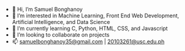 - 👋 Hi, I’m Samuel Bonghanoy
- 👀 I’m interested in Machine Learning, Front End Web Development, Artificial Intelligence, and Data Science
- 🌱 I’m currently learning C, Python, HTML, CSS, and Javascript
- 💞️ I’m looking to collaborate on projects
- 📫 samuelbonghanoy35@gmail.com | 20103261@usc.edu.ph

